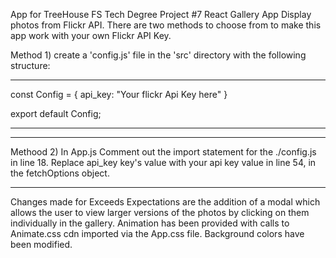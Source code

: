 App for TreeHouse FS Tech Degree Project #7 React Gallery App
Display photos from Flickr API.
There are two methods to choose from to make this app work with your own Flickr API Key.

Method 1)
create a 'config.js' file in the 'src' directory with the following structure:

***
const Config = 
  {
    api_key: "Your flickr Api Key here"
  }

export default Config;
***
***
Methood 2)
In App.js
Comment out the import statement for the ./config.js in line 18.
Replace api_key key's value with your api key value in line 54, in the fetchOptions object.
***

Changes made for Exceeds Expectations are the addition of a modal which allows the user
to view larger versions of the photos by clicking on them individually in the gallery.
Animation has been provided with calls to Animate.css cdn imported via the App.css file.
Background colors have been modified. 
